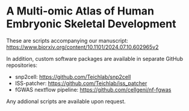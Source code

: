 # A Multi-omic Atlas of Human Embryonic Skeletal Development

These are scripts accompanying our manuscript:
https://www.biorxiv.org/content/10.1101/2024.07.10.602965v2

In addition, custom software packages are available in separate GitHub repositories:
- snp2cell: https://github.com/Teichlab/snp2cell
- ISS-patcher: https://github.com/Teichlab/iss_patcher
- fGWAS nextflow pipeline: https://github.com/cellgeni/nf-fgwas

Any addional scripts are available upon request.
